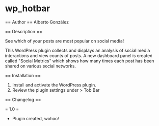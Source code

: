 # wp_hotbar

== Author ==
Alberto González

== Description ==

See which of your posts are most popular on social media!

This WordPress plugin collects and displays an analysis of social media interactions and view counts of posts. A new dashboard panel is created called "Social Metrics" which shows how many times each post has been shared on various social networks.

== Installation ==

1. Install and activate the WordPress plugin.
2. Review the plugin settings under > Tob Bar

== Changelog ==

= 1.0 =
* Plugin created, wohoo!
